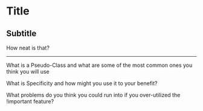 # Title

## Subtitle

How neat is that?

---

What is a Pseudo-Class and what are some of the most common ones you think you will use

What is Specificity and how might you use it to your benefit?

What problems do you think you could run into if you over-utilized the !important feature?